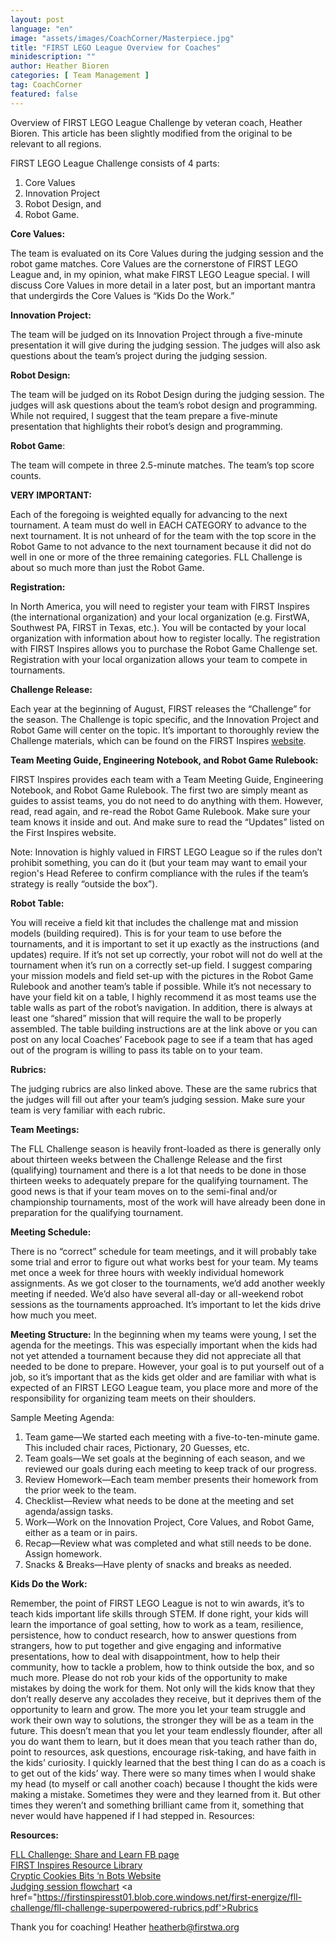 ```yaml
---
layout: post
language: "en"
image: "assets/images/CoachCorner/Masterpiece.jpg"
title: "FIRST LEGO League Overview for Coaches"
minidescription: ""
author: Heather Bioren
categories: [ Team Management ]
tag: CoachCorner
featured: false
---
```

Overview of FIRST LEGO League Challenge by veteran coach, Heather Bioren. This article has been slightly modified from the original to be relevant to all regions.

FIRST LEGO League Challenge consists of 4 parts:
1. Core Values
2. Innovation Project
3. Robot Design, and
4. Robot Game.

**Core Values:**

The team is evaluated on its Core Values during the judging session and the robot game matches. Core Values are the cornerstone of FIRST LEGO League and, in my opinion, what make FIRST LEGO League special. I will discuss Core Values in more detail in a later post, but an important mantra that undergirds the Core Values is “Kids Do the Work.”

**Innovation Project:**

The team will be judged on its Innovation Project through a five-minute presentation it will give during the judging session. The judges will also ask questions about the team’s project during the judging session.

**Robot Design:**

The team will be judged on its Robot Design during the judging 	session. The judges will ask questions about the team’s robot design and programming. While not required, I suggest that the team prepare a five-minute presentation that highlights their robot’s design and programming.

**Robot Game**:

The team will compete in three 2.5-minute matches. The team’s top score counts.

**VERY IMPORTANT:**

Each of the foregoing is weighted equally for advancing to the next tournament. A team must do well in EACH CATEGORY to advance to the next tournament. It is not unheard of for the team with the top score in the Robot Game to not advance to the next tournament because it did not do well in one or more of the three remaining categories. FLL Challenge is about so much more than just the Robot Game.

**Registration:**

In North America, you will need to register your team with FIRST Inspires (the international organization) and your local organization (e.g. FirstWA, Southwest PA, FIRST in Texas, etc.). You will be contacted by your local organization with information about how to register locally. The registration with FIRST Inspires allows you to purchase the Robot Game Challenge set. Registration with your local organization allows your team to compete in tournaments.

**Challenge Release:**

Each year at the beginning of August, FIRST releases the “Challenge” for the season. The Challenge is topic specific, and the Innovation Project and Robot Game will center on the topic. It’s important to thoroughly review the Challenge materials, which can be found on the FIRST Inspires <a href="https://www.firstinspires.org/resource-library/fll/challenge/challenge-and-resources?utm_source=first-inspires&utm_medium=fll-game-season&utm_campaign=flc-registration-022">website</a>.

**Team Meeting Guide, Engineering Notebook, and Robot Game Rulebook:**

FIRST Inspires provides each team with a Team Meeting Guide, Engineering Notebook, and Robot Game Rulebook. The first two are simply meant as guides to assist teams, you do not need to do anything with them. However, read, read again, and re-read the Robot Game Rulebook. Make sure your team knows it inside and out. And make sure to read the “Updates” listed on the First Inspires website.

Note: Innovation is highly valued in FIRST LEGO League so if the rules don’t prohibit something, you can do it (but your team may want to email your region's Head Referee to confirm compliance with the rules if the team’s strategy is really “outside the box”).

**Robot Table:**

You will receive a field kit that includes the challenge mat and mission models (building required). This is for your team to use before the tournaments, and it is important to set it up exactly as the instructions (and updates) require. If it’s not set up correctly, your robot will not do well at the tournament when it’s run on a correctly set-up field. I suggest comparing your mission models and field set-up with the pictures in the Robot Game Rulebook and another team’s table if possible. While it’s not necessary to have your field kit on a table, I highly recommend it as most teams use the table walls as part of the robot’s navigation. In addition, there is always at least one “shared” mission that will require the wall to be properly assembled. The table building instructions are at the link above or you can post on any local Coaches’ Facebook page to see if a team that has aged out of the program is willing to pass its table on to your team.

**Rubrics:**

The judging rubrics are also linked above. These are the same rubrics that the judges will fill out after your team’s judging session. Make sure your team is very familiar with each rubric.

**Team Meetings:**

The FLL Challenge season is heavily front-loaded as there is generally only about thirteen weeks between the Challenge Release and the first (qualifying) tournament and there is a lot that needs to be done in those thirteen weeks to adequately prepare for the qualifying tournament. The good news is that if your team moves on to the semi-final and/or championship tournaments, most of the work will have already been done in preparation for the qualifying tournament.

**Meeting Schedule:**

There is no “correct” schedule for team meetings, and it will probably take some trial and error to figure out what works best for your team. My teams met once a week for three hours with weekly individual homework assignments. As we got closer to the tournaments, we’d add another weekly     meeting if needed. We’d also have several all-day or all-weekend robot sessions as the tournaments approached. It’s important to let the kids drive how much you meet.

**Meeting Structure:** In the beginning when my teams were young, I set the agenda for the meetings. This was especially important when the kids had not yet attended a tournament because they did not appreciate all that needed to be done to prepare. However, your goal is to put yourself out of a job, so it’s important that as the kids get older and are familiar with what is expected of an FIRST LEGO League team, you place more and more of the responsibility for organizing team meets on their shoulders.

Sample Meeting Agenda:
1. Team game—We started each meeting with a five-to-ten-minute game. This included chair races, Pictionary, 20 Guesses, etc.
2. Team goals—We set goals at the beginning of each season, and we reviewed our goals during each meeting to keep track of our progress.
3. Review Homework—Each team member presents their homework from	the prior week to the team.
4. Checklist—Review what needs to be done at the meeting and set agenda/assign tasks.
5. Work—Work on the Innovation Project, Core Values, and Robot Game, either as a team or in pairs.
6. Recap—Review what was completed and what still needs to be done. Assign homework.
7. Snacks & Breaks—Have plenty of snacks and breaks as needed.  	        	

**Kids Do the Work:**

Remember, the point of FIRST LEGO League is not to win awards, it’s to teach kids important life skills through STEM. If done right, your kids will learn the importance of goal setting, how to work as a team, resilience, persistence, how to conduct research, how to answer questions from strangers, how to put together and give engaging and informative presentations, how to deal with disappointment, how to help their community, how to tackle a problem, how to think outside the box, and so much more.
Please do not rob your kids of the opportunity to make mistakes by doing the work for them. Not only will the kids know that they don’t really deserve any accolades they receive, but it deprives them of the opportunity to learn and grow. The more you let your team struggle and work their own way to solutions, the stronger they will be as a team in the future. This doesn’t mean that you let your team endlessly flounder, after all you do want them to learn, but it does mean that you teach rather than do, point to resources, ask questions, encourage risk-taking, and have faith in the kids’ curiosity.
I quickly learned that the best thing I can do as a coach is to get out of the kids’ way. There were so many times when I would shake my head (to myself or call another coach) because I thought the kids were making a mistake. Sometimes they were and they learned from it. But other times they weren’t and something brilliant came from it, something that never would have happened if I had stepped in.
Resources:

**Resources:**

<a href="https://www.facebook.com/groups/FLLShareandLearn">FLL Challenge: Share and Learn FB page </a><br>
<a href="https://www.firstinspires.org/resource-library">FIRST Inspires Resource Library </a><br>
<a href="https://crypticcookies.weebly.com/">Cryptic Cookies Bits ‘n Bots Website </a><br>
<a href="https://firstinspiresst01.blob.core.windows.net/first-energize/fll-challenge/fll-challenge-superpowered-judging-session-flowchart.pdf">Judging session flowchart</a>
<a href="https://firstinspiresst01.blob.core.windows.net/first-energize/fll-challenge/fll-challenge-superpowered-rubrics.pdf'>Rubrics</a>

Thank you for coaching!
Heather
heatherb@firstwa.org
